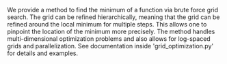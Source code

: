 We provide a method to find the minimum of a function via brute force grid search. The grid can be refined hierarchically, meaning that the grid can be refined around the local minimum for multiple steps. This allows one to pinpoint the location of the minimum more precisely. The method handles multi-dimensional optimization problems and also allows for log-spaced grids and parallelization. See documentation inside 'grid_optimization.py' for details and examples. 
